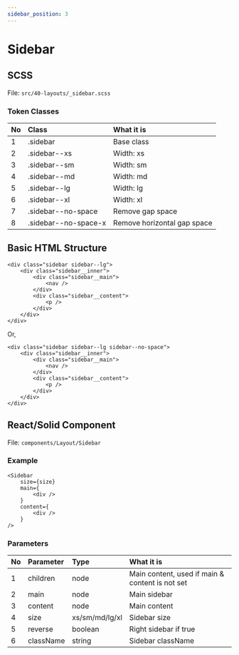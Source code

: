 ```yaml
---
sidebar_position: 3
---
```

# Sidebar

## SCSS
File: ```src/40-layouts/_sidebar.scss```

### Token Classes
| No | Class | What it is |
| :-| :-| :-|
| 1 | .sidebar | Base class |
| 2 | .sidebar--xs | Width: xs |
| 3 | .sidebar--sm | Width: sm |
| 4 | .sidebar--md | Width: md |
| 5 | .sidebar--lg | Width: lg |
| 6 | .sidebar--xl | Width: xl |
| 7 | .sidebar--no-space | Remove gap space |
| 8 | .sidebar--no-space-x | Remove horizontal gap space |

## Basic HTML Structure
```
<div class="sidebar sidebar--lg">
    <div class="sidebar__inner">
        <div class="sidebar__main">
            <nav />
        </div>
        <div class="sidebar__content">
            <p />
        </div>
    </div>
</div>
```
Or,
```
<div class="sidebar sidebar--lg sidebar--no-space">
    <div class="sidebar__inner">
        <div class="sidebar__main">
            <nav />
        </div>
        <div class="sidebar__content">
            <p />
        </div>
    </div>
</div>
```

## React/Solid Component
File: ```components/Layout/Sidebar```
### Example
```
<Sidebar
    size={size}
    main={
        <div />
    }
    content={
        <div />
    }
/>
```

### Parameters
| No | Parameter | Type | What it is |
| :-| :-| :-| :-|
| 1 | children | node | Main content, used if main & content is not set |
| 2 | main | node | Main sidebar |
| 3 | content | node | Main content |
| 4 | size | xs/sm/md/lg/xl | Sidebar size |
| 5 | reverse | boolean | Right sidebar if true |
| 6 | className | string | Sidebar className |